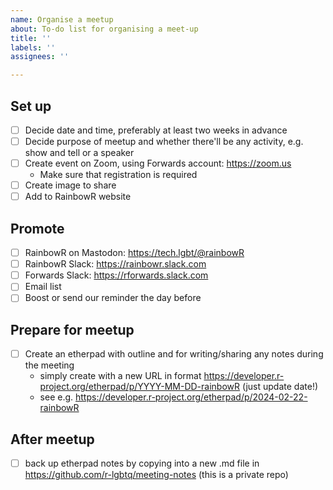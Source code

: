 ```yaml
---
name: Organise a meetup
about: To-do list for organising a meet-up
title: ''
labels: ''
assignees: ''

---
```


## Set up

- [ ] Decide date and time, preferably at least two weeks in advance
- [ ] Decide purpose of meetup and whether there'll be any activity, e.g. show and tell or a speaker
- [ ] Create event on Zoom, using Forwards account: <https://zoom.us>
    - Make sure that registration is required
- [ ] Create image to share
- [ ] Add to RainbowR website 

## Promote

- [ ] RainbowR on Mastodon: <https://tech.lgbt/@rainbowR>
- [ ] RainbowR Slack: <https://rainbowr.slack.com>
- [ ] Forwards Slack: <https://rforwards.slack.com>
- [ ] Email list
- [ ] Boost or send our reminder the day before

## Prepare for meetup

- [ ] Create an etherpad with outline and for writing/sharing any notes during the meeting
  - simply create with a new URL in format <https://developer.r-project.org/etherpad/p/YYYY-MM-DD-rainbowR> (just update date!)
  - see e.g. <https://developer.r-project.org/etherpad/p/2024-02-22-rainbowR>
  
## After meetup

- [ ] back up etherpad notes by copying into a new .md file in <https://github.com/r-lgbtq/meeting-notes> (this is a private repo)
